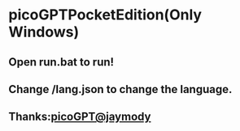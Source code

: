# picoGPTPocketEdition(Only Windows)
## Open run.bat to run!
## Change /lang.json to change the language.
## Thanks:[picoGPT@jaymody](https://github.com/jaymody/picoGPT)
